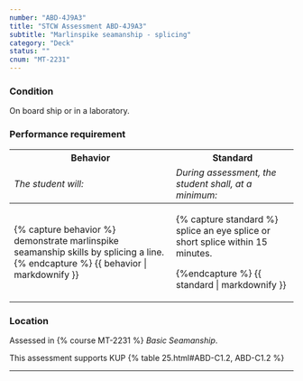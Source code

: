 ```yaml
---
number: "ABD-4J9A3"
title: "STCW Assessment ABD-4J9A3"
subtitle: "Marlinspike seamanship - splicing"
category: "Deck"
status: ""
cnum: "MT-2231"
---
```

### Condition

On board ship or in a laboratory.

### Performance requirement 

<table width='100%' class='Guidelines'>
 <thead>
 <tr>
     <th class='thirty'>Behavior</th>
     <th class='seventy'>Standard</th>
 </tr>
 <tr>
     <td><em>The student will:</em></td>
     <td><em>During assessment, the student shall, at a minimum:</em></td>
 </tr>
 </thead>
 <tbody>
 

<tr><td>

{% capture behavior %}
demonstrate marlinspike seamanship skills by splicing a line.
{% endcapture %}
{{ behavior | markdownify }}

</td><td>

{% capture standard %}
splice an eye splice or short splice within 15 minutes.


{%endcapture %}
{{ standard | markdownify }}

</td></tr>



 </tbody>
 </table>

### Location

Assessed in  {% course  MT-2231 %}  *Basic Seamanship*.

This assessment supports KUP {% table 25.html#ABD-C1.2, ABD-C1.2 %}

***

